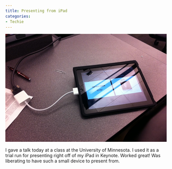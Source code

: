 ```yaml
---
title: Presenting from iPad
categories:
- Techie
---
```


![](/assets/posts/2011/presenting-from-ipad.jpg)
  



I gave a talk today at a class at the University of Minnesota. I used it as a trial run for presenting right off of my iPad in Keynote. Worked great! Was liberating to have such a small device to present from.
